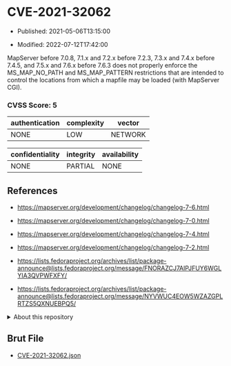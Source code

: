 # CVE-2021-32062

- Published: 2021-05-06T13:15:00

- Modified: 2022-07-12T17:42:00

MapServer before 7.0.8, 7.1.x and 7.2.x before 7.2.3, 7.3.x and 7.4.x before 7.4.5, and 7.5.x and 7.6.x before 7.6.3 does not properly enforce the MS_MAP_NO_PATH and MS_MAP_PATTERN restrictions that are intended to control the locations from which a mapfile may be loaded (with MapServer CGI).

### CVSS Score: **5**

| authentication | complexity | vector |
| --- | --- | --- |
| NONE | LOW | NETWORK |

| confidentiality | integrity | availability |
| --- | --- | --- |
| NONE | PARTIAL | NONE |

## References

* https://mapserver.org/development/changelog/changelog-7-6.html

* https://mapserver.org/development/changelog/changelog-7-0.html

* https://mapserver.org/development/changelog/changelog-7-4.html

* https://mapserver.org/development/changelog/changelog-7-2.html

* https://lists.fedoraproject.org/archives/list/package-announce@lists.fedoraproject.org/message/FNORAZCJ7AIPJFUY6WGLYIA3QVPWFXFY/

* https://lists.fedoraproject.org/archives/list/package-announce@lists.fedoraproject.org/message/NYVWUC4EOW5WZAZGPLRTZS5QXNUEBPQ5/

<details>
<summary>About this repository</summary> 

  This repository is part of the project [Live Hack CVE](https://github.com/Live-Hack-CVE). Main website can be found [www.live-hack.org](https://www.live-hack.org) 
  
  Made by [Sn0wAlice](https://github.com/Sn0wAlice) for the people that care about security and need to have a feed of the latest CVEs. Hope you enjoy it, don't forget to star the repo and follow me on [Twitter](https://twitter.com/Sn0wAlice) and [Github](https://github.com/Sn0wAlice). And that is my [personnal website](https://www.alice-snow.me/)

  - [Home Page](https://github.com/Live-Hack-CVE)
  - [Framework](https://github.com/Live-Hack-CVE/cve-framework)
  - [CVE database](https://github.com/Live-Hack-CVE/full_database)
  - [Changelog](https://github.com/Live-Hack-CVE/Changelog)
</details>

## Brut File

* [CVE-2021-32062.json](https://raw.githubusercontent.com/Live-Hack-CVE/full_database/main/cves/2021/CVE-2021-32062.json)

